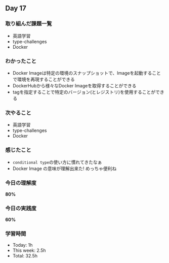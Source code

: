 ## Day 17

### 取り組んだ課題一覧
- 英語学習
- type-challenges
- Docker

### わかったこと
- Docker Imageは特定の環境のスナップショットで、Imageを起動することで環境を再現することができる
- DockerHubから様々なDocker Imageを取得することができる 
- tagを指定することで特定のバージョン(とレジストリ)を使用することができる

### 次やること
- 英語学習
- type-challenges
- Docker

### 感じたこと
- `conditional type`の使い方に慣れてきたなぁ
- Docker Image の意味が理解出来た! めっちゃ便利ね

### 今日の理解度
**80%**

### 今日の実践度
**60%**

### 学習時間
- Today: 1h
- This week: 2.5h
- Total: 32.5h 


